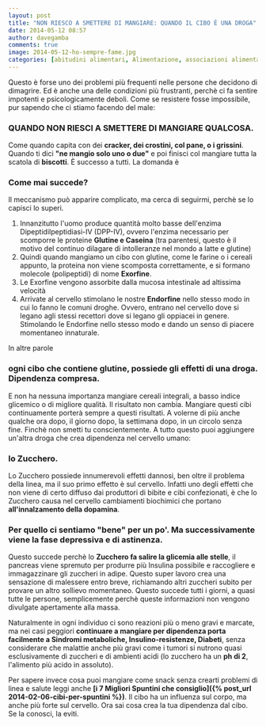```yaml
---
layout: post
title: "NON RIESCO A SMETTERE DI MANGIARE: QUANDO IL CIBO È UNA DROGA"
date: 2014-05-12 08:57
author: davegamba
comments: true
image: 2014-05-12-ho-sempre-fame.jpg
categories: [abitudini alimentari, Alimentazione, associazioni alimentari, benessere, combinazioni alimentari, Dimagrire, dissociata, fame, mangiare sempre, merenda, problemi digestivi]
---
```


Questo è forse uno dei problemi più frequenti nelle persone che decidono di dimagrire. Ed è anche una delle condizioni più frustranti, perchè ci fa sentire impotenti e psicologicamente deboli. Come se resistere fosse impossibile, pur sapendo che ci stiamo facendo del male:

### QUANDO NON RIESCI A SMETTERE DI MANGIARE QUALCOSA.

Come quando capita con dei **cracker, dei crostini, col pane, o i grissini**. Quando ti dici **"ne mangio solo uno o due"** e poi finisci col mangiare tutta la scatola di **biscotti**. È successo a tutti. La domanda è

### Come mai succede?

Il meccanismo può apparire complicato, ma cerca di seguirmi, perchè se lo capisci lo superi.

1. Innanzitutto l'uomo produce quantità molto basse dell'enzima Dipeptidilpeptidiasi-IV (DPP-IV), ovvero l'enzima necessario per scomporre le proteine **Glutine e Caseina** (tra parentesi, questo è il motivo del continuo dilagare di intolleranze nel mondo a latte e glutine)
2. Quindi quando mangiamo un cibo con glutine, come le farine o i cereali appunto, la proteina non viene scomposta correttamente, e si formano molecole (polipeptidi) di nome **Exorfine**.
3. Le Exorfine vengono assorbite dalla mucosa intestinale ad altissima velocità
4. Arrivate al cervello stimolano le nostre **Endorfine** nello stesso modo in cui lo fanno le comuni droghe. Ovvero, entrano nel cervello dove si legano agli stessi recettori dove si legano gli oppiacei in genere. Stimolando le Endorfine nello stesso modo e dando un senso di piacere momentaneo innaturale.

In altre parole

### ogni cibo che contiene glutine, possiede gli effetti di una droga. Dipendenza compresa.

E non ha nessuna importanza mangiare cereali integrali, a basso indice glicemico o di migliore qualità. Il risultato non cambia. Mangiare questi cibi continuamente porterà sempre a questi risultati. A volerne di più anche qualche ora dopo, il giorno dopo, la settimana dopo, in un circolo senza fine. Finchè non smetti tu conscientemente. A tutto questo puoi aggiungere un'altra droga che crea dipendenza nel cervello umano:

### lo Zucchero.

Lo Zucchero possiede innumerevoli effetti dannosi, ben oltre il problema della linea, ma il suo primo effetto è sul cervello. Infatti uno degli effetti che non viene di certo diffuso dai produttori di bibite e cibi confezionati, è che lo Zucchero causa nel cervello cambiamenti biochimici che portano **all'innalzamento della dopamina**.

### Per quello ci sentiamo "bene" per un po'. Ma successivamente viene la fase depressiva e di astinenza.

Questo succede perchè lo **Zucchero fa salire la glicemia alle stelle**, il pancreas viene spremuto per produrre più Insulina possibile e raccogliere e immagazzinare gli zuccheri in adipe. Questo super lavoro crea una sensazione di malessere entro breve, richiamando altri zuccheri subito per provare un altro sollievo momentaneo. Questo succede tutti i giorni, a quasi tutte le persone, semplicemente perchè queste informazioni non vengono divulgate apertamente alla massa.

Naturalmente in ogni individuo ci sono reazioni più o meno gravi e marcate, ma nei casi peggiori **continuare a mangiare per dipendenza porta facilmente a Sindromi metaboliche, Insulino-resistenze, Diabeti**, senza considerare che malattie anche più gravi come i tumori si nutrono quasi esclusivamente di zuccheri e di ambienti acidi (lo zucchero ha un **ph di 2**, l'alimento più acido in assoluto).

Per sapere invece cosa puoi mangiare come snack senza crearti problemi di linea e salute leggi anche **[i 7 Migliori Spuntini che consiglio]({% post_url 2014-02-06-cibi-per-spuntini %})**. Il cibo ha un influenza sul corpo, ma anche più forte sul cervello. Ora sai cosa crea la tua dipendenza dal cibo. Se la conosci, la eviti.